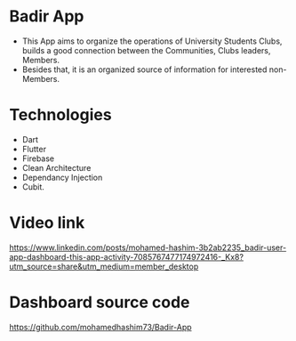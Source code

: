 # Badir App
- This App aims to organize the operations of University Students Clubs, builds a good connection between the Communities, Clubs leaders, Members.
- Besides that, it is an organized source of information for interested non-Members.

# Technologies
- Dart
- Flutter
- Firebase
- Clean Architecture
- Dependancy Injection
- Cubit.

# Video link

https://www.linkedin.com/posts/mohamed-hashim-3b2ab2235_badir-user-app-dashboard-this-app-activity-7085767477174972416-_Kx8?utm_source=share&utm_medium=member_desktop

# Dashboard source code

https://github.com/mohamedhashim73/Badir-App

